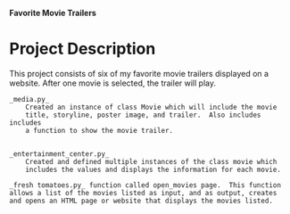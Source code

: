 **Favorite Movie Trailers**

# Project Description 
This project consists of six of my favorite movie trailers displayed on a website.  After one movie is selected, the trailer will play.  

    _media.py_
        Created an instance of class Movie which will include the movie 
        title, storyline, poster image, and trailer.  Also includes includes 
        a function to show the movie trailer. 
  

    _entertainment_center.py_
        Created and defined multiple instances of the class movie which 
        includes the values and displays the information for each movie. 

    _fresh tomatoes.py_ function called open_movies page.  This function allows a list of the movies listed as input, and as output, creates and opens an HTML page or website that displays the movies listed. 

